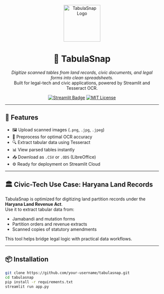<p align="center">
  <img src="https://your-logo-url.com/logo.png" alt="TabulaSnap Logo" width="120"/>
</p>

<h1 align="center">📸 TabulaSnap</h1>
<p align="center">
  <em>Digitize scanned tables from land records, civic documents, and legal forms into clean spreadsheets.</em><br>
  Built for legal-tech and civic applications, powered by Streamlit and Tesseract OCR.
</p>

<p align="center">
  <a href="https://streamlit.io/cloud"><img src="https://img.shields.io/badge/Deploy%20on-Streamlit-FF4B4B?logo=streamlit" alt="Streamlit Badge"/></a>
  <a href="https://opensource.org/licenses/MIT"><img src="https://img.shields.io/badge/License-MIT-green.svg" alt="MIT License"/></a>
</p>

---

## 🚀 Features

- 🖼️ Upload scanned images (`.png`, `.jpg`, `.jpeg`)
- 🧠 Preprocess for optimal OCR accuracy
- 🔍 Extract tabular data using Tesseract
- 📊 View parsed tables instantly
- 📥 Download as `.CSV` or `.ODS` (LibreOffice)
- ⚙️ Ready for deployment on Streamlit Cloud

---

## 🏛️ Civic-Tech Use Case: Haryana Land Records

TabulaSnap is optimized for digitizing land partition records under the **Haryana Land Revenue Act**.  
Use it to extract tabular data from:

- Jamabandi and mutation forms  
- Partition orders and revenue extracts  
- Scanned copies of statutory amendments

This tool helps bridge legal logic with practical data workflows.

---

## 📦 Installation

```bash
git clone https://github.com/your-username/tabulasnap.git
cd tabulasnap
pip install -r requirements.txt
streamlit run app.py
